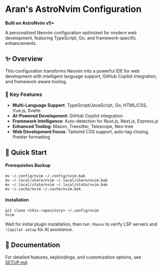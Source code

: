 # Aran's AstroNvim Configuration

**Built on AstroNvim v5+**

A personalized Neovim configuration optimized for modern web development, featuring TypeScript, Go, and framework-specific enhancements.

## ✨ Overview

This configuration transforms Neovim into a powerful IDE for web development with intelligent language support, GitHub Copilot integration, and framework-aware tooling.

### 🎯 Key Features

- **Multi-Language Support**: TypeScript/JavaScript, Go, HTML/CSS, Vue.js, Svelte
- **AI-Powered Development**: GitHub Copilot integration
- **Framework Intelligence**: Auto-detection for Nuxt.js, Next.js, Express.js
- **Enhanced Tooling**: Mason, Treesitter, Telescope, Neo-tree
- **Web Development Focus**: Tailwind CSS support, auto-tag closing, Prettier formatting

## 🚀 Quick Start

#### Prerequisites Backup

```shell
mv ~/.config/nvim ~/.config/nvim.bak
mv ~/.local/share/nvim ~/.local/share/nvim.bak
mv ~/.local/state/nvim ~/.local/state/nvim.bak
mv ~/.cache/nvim ~/.cache/nvim.bak
```

#### Installation

```shell
git clone <this-repository> ~/.config/nvim
nvim
```

Wait for initial plugin installation, then run `:Mason` to verify LSP servers and `:Copilot setup` for AI assistance.

## 📖 Documentation

For detailed features, keybindings, and customization options, see [SETUP.md](./SETUP.md).
